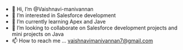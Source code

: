 - 👋 Hi, I’m @Vaishnavi-manivannan
- 👀 I’m interested in Salesforce development
- 🌱 I’m currently learning Apex and Jave
- 💞️ I’m looking to collaborate on Salesforce development projects and mini projects on Java
- 📫 How to reach me ... vaishnavimanivannan7@gmail.com

<!---
Vaishnavi-manivannan/Vaishnavi-manivannan is a ✨ special ✨ repository because its `README.md` (this file) appears on your GitHub profile.
You can click the Preview link to take a look at your changes.
--->
